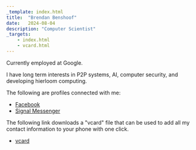 ```yaml
---
_template: index.html
title:  "Brendan Benshoof"
date:   2024-08-04
description: "Computer Scientist"
_targets:
    - index.html
    - vcard.html
---
```


Currently employed at Google.

I have long term interests in P2P systems, AI, computer security, and developing hierloom computing.

The following are profiles connected with me:

- [Facebook](http://facebook.com/brendan.benshoof)
- [Signal Messenger](https://signal.me/#eu/8E_Ygm0-mDnwRkYadmm--wcb2aGj6f_PFVC0o6tDvlXqVgUod2xD6bqZ-OwP4NEo)

The following link downloads a "vcard" file that can be used to add all my contact information to your phone with one click.

- [vcard](/static/vcard.vcf)